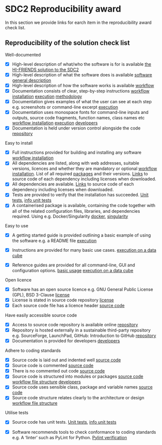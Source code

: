 # SDC2 Reproducibility award

In this section we provide links for earch item in the reproducibility award check list.


## Reproducibility of the solution check list  

Well-documented 

- [X] High-level description of what/who the software is for is available [the HI-FRIENDS solution to the SDC2](https://hi-friends-sdc2.readthedocs.io/en/latest/introduction.html#the-hi-friends-solution-to-the-sdc2)
- [X] High-level description of what the software does is available [software general description](https://hi-friends-sdc2.readthedocs.io/en/latest/introduction.html#workflow-general-description)
- [X] High-level description of how the software works is available [workflow](https://hi-friends-sdc2.readthedocs.io/en/latest/execution.html#)
- [X] Documentation consists of clear, step-by-step instructions [workflow installation](https://hi-friends-sdc2.readthedocs.io/en/latest/installation.html#) [execution](https://hi-friends-sdc2.readthedocs.io/en/latest/execution.html) [methodology](https://hi-friends-sdc2.readthedocs.io/en/latest/methodology.html)
- [X] Documentation gives examples of what the user can see at each step e.g. screenshots or command-line excerpt [execution](https://hi-friends-sdc2.readthedocs.io/en/latest/execution.html)
- [X] Documentation uses monospace fonts for command-line inputs and outputs, source code fragments, function names, class names etc [workflow installation](https://hi-friends-sdc2.readthedocs.io/en/latest/installation.html#) [execution](https://hi-friends-sdc2.readthedocs.io/en/latest/execution.html) [developers](https://hi-friends-sdc2.readthedocs.io/en/latest/modules.html)
- [X] Documentation is held under version control alongside the code [repository](https://github.com/HI-FRIENDS-SDC2/hi-friends)

Easy to install 

- [X] Full instructions provided for building and installing any software [workflow installation](https://hi-friends-sdc2.readthedocs.io/en/latest/installation.html#)
- [X] All dependencies are listed, along with web addresses, suitable versions, licences and whether they are mandatory or optional  [workflow installation](https://hi-friends-sdc2.readthedocs.io/en/latest/installation.html#). List of all required [packages](https://github.com/HI-FRIENDS-SDC2/hi-friends/blob/master/docs/source/_static/all_dependencies.txt) and their versions. [Links](https://github.com/HI-FRIENDS-SDC2/hi-friends/blob/master/docs/source/_static/all_links.txt) to source code of each dependency including licenses when downloaded.
- [X] All dependencies are available. [Links](https://github.com/HI-FRIENDS-SDC2/hi-friends/blob/master/docs/source/_static/all_links.txt) to source code of each dependency including licenses when downloaded.
- [X] Tests are provided to verify that the installation has succeeded. [Unit tests](https://github.com/HI-FRIENDS-SDC2/hi-friends/tree/master/.tests/unit), [info unit tests](https://hi-friends-sdc2.readthedocs.io/en/latest/methodology.html#unit-tests)
- [X] A containerised package is available, containing the code together with all of the related configuration files, libraries, and dependencies required. Using e.g. Docker/Singularity [docker](https://github.com/HI-FRIENDS-SDC2/hi-friends/blob/master/deploy.docker), [singularity](https://github.com/HI-FRIENDS-SDC2/hi-friends/blob/master/deploy.singularity)

Easy to use 

- [X] A getting started guide is provided outlining a basic example of using the software e.g. a README file [execution](https://hi-friends-sdc2.readthedocs.io/en/latest/execution.html)
- [X] Instructions are provided for many basic use cases. [execution on a data cube](https://hi-friends-sdc2.readthedocs.io/en/latest/execution.html#execution-on-a-data-cube)
- [X] Reference guides are provided for all command-line, GUI and configuration options. [basic usage](https://hi-friends-sdc2.readthedocs.io/en/latest/execution.html#basic-usage-and-verification-of-the-workflow) [execution on a data cube](https://hi-friends-sdc2.readthedocs.io/en/latest/execution.html#execution-on-a-data-cube)


Open licence 

- [X] Software has an open source licence e.g. GNU General Public License (GPL), BSD 3-Clause [license](https://github.com/HI-FRIENDS-SDC2/hi-friends/blob/master/LICENSE)
- [X] License is stated in source code repository [license](https://github.com/HI-FRIENDS-SDC2/hi-friends/blob/master/LICENSE)
- [X] Each source code file has a licence header [source code](https://github.com/HI-FRIENDS-SDC2/hi-friends/tree/master/workflow/scripts)

Have easily accessible source code

- [X] Access to source code repository is available online [repository](https://github.com/HI-FRIENDS-SDC2/hi-friends)
- [X] Repository is hosted externally in a sustainable third-party repository e.g. SourceForge, LaunchPad, GitHub: Introduction to GitHub [repository](https://github.com/HI-FRIENDS-SDC2/hi-friends)
- [X] Documentation is provided for developers [developers](https://hi-friends-sdc2.readthedocs.io/en/latest/modules.html) 

Adhere to coding standards 

- [X] Source code is laid out and indented well [source code](https://github.com/HI-FRIENDS-SDC2/hi-friends/tree/master/workflow/scripts)
- [X] Source code is commented [source code](https://github.com/HI-FRIENDS-SDC2/hi-friends/tree/master/workflow/scripts)
- [X] There is no commented out code [source code](https://github.com/HI-FRIENDS-SDC2/hi-friends/tree/master/workflow/scripts)
- [X] Source code is structured into modules or packages [source code](https://github.com/HI-FRIENDS-SDC2/hi-friends/tree/master/workflow/scripts) [workflow file structure](https://hi-friends-sdc2.readthedocs.io/en/latest/workflow.html#workflow-file-structure) [developers](https://hi-friends-sdc2.readthedocs.io/en/latest/modules.html)
- [X] Source code uses sensible class, package and variable names [source code](https://github.com/HI-FRIENDS-SDC2/hi-friends/tree/master/workflow/scripts)
- [X] Source code structure relates clearly to the architecture or design [workflow file structure](https://hi-friends-sdc2.readthedocs.io/en/latest/workflow/#workflow-file-structure)

Utilise tests 

- [X] Source code has unit tests. [Unit tests](https://github.com/HI-FRIENDS-SDC2/hi-friends/tree/master/.tests/unit), [info unit tests](https://hi-friends-sdc2.readthedocs.io/en/latest/methodology/#unit-tests)
- [X] Software recommends tools to check conformance to coding standards e.g. A ‘linter’ such as PyLint for Python. [Pylint verification](https://hi-friends-sdc2.readthedocs.io/en/latest/methodology.html#check-conformance-to-coding-standards)

